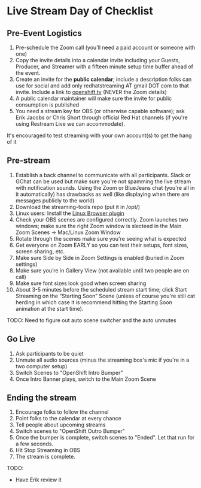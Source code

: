 # Live Stream Day of Checklist

## Pre-Event Logistics

1. Pre-schedule the Zoom call (you'll need a paid account or someone with one)
1. Copy the invite details into a calendar invite including your Guests, Producer, and Streamer with a fifteen minute setup time buffer ahead of the event.
1. Create an invite for the **public calendar**; include a description folks can use for social and add only redhatstreaming AT gmail DOT com to that invite. Include a link to [openshift.tv](https://openshift.tv) (NEVER the Zoom details)
1. A public calendar maintainer will make sure the invite for public consumption is published
1. You need a stream key for OBS (or otherwise capable software); ask Erik Jacobs or Chris Short through official Red Hat channels (if you're using Restream Live we can accommodate).

It's encouraged to test streaming with your own account(s) to get the hang of it

## Pre-stream

1. Establish a back channel to communicate with all participants. Slack or GChat can be used but make sure you're not spamming the live stream with notification sounds. Using the Zoom or BlueJeans chat (you're all in it automatically) has drawbacks as well (like displaying when there are messages publicly to the world)
1. Download the streaming-tools repo (put it in /opt/)
1. Linux users: Install the [Linux Browser plugin](https://github.com/cloud-platforms-streaming/streaming-docs/blob/master/streamers-guide.md#linux-browser-plugin)
1. Check your OBS scenes are configured correctly. Zoom launches two windows; make sure the right Zoom window is slecteed in the Main Zoom Scenes -> Mac/Linux Zoom Window
1. Rotate through the scenes make sure you're seeing what is expected
1. Get everyone on Zoom EARLY so you can test their setups, font sizes, screen sharing, etc.
1. Make sure Side by Side in Zoom Settings is enabled (buried in Zoom settings)
1. Make sure you’re in Gallery View (not available until two people are on call)
1. Make sure font sizes look good when screen sharing
1. About 3-5 minutes before the scheduled stream start time; click Start Streaming on the “Starting Soon” Scene (unless of course you're still cat herding in which case it is recommend hitting the Starting Soon animation at the start time).

TODO: Need to figure out auto scene switcher and the auto unmutes

## Go Live

1. Ask participants to be quiet
1. Unmute all audio sources (minus the streaming box's mic if you're in a two computer setup)
1. Switch Scenes to "OpenShift Intro Bumper"
1. Once Intro Banner plays, switch to the Main Zoom Scene

## Ending the stream

1. Encourage folks to follow the channel
1. Point folks to the calendar at every chance
1. Tell people about upcoming streams
1. Switch scenes to "OpenShift Outro Bumper"
1. Once the bumper is complete, switch scenes to "Ended". Let that run for a few seconds.
1. Hit Stop Streaming in OBS
1. The stream is complete.

TODO:
* Have Erik review it